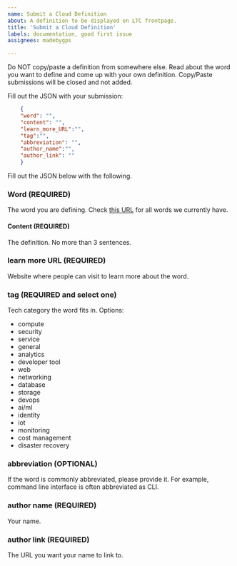 ```yaml
---
name: Submit a Cloud Definition
about: A definition to be displayed on LTC frontpage.
title: 'Submit a Cloud Definition'
labels: documentation, good first issue
assignees: madebygps

---
```


Do NOT copy/paste a definition from somewhere else. Read about the word you want to define and come up with your own definition. Copy/Paste submissions will be closed and not added.

Fill out the JSON with your submission:

```json
    {
    "word": "",
    "content": "",
    "learn_more_URL":"",
    "tag":"",
    "abbreviation": "",
    "author_name":"",
    "author_link": ""
    }
```
Fill out the JSON below with the following.

### Word (REQUIRED)

The word you are defining. Check [this URL](https://definethecloud.guide) for all words we currently have.

#### Content (REQUIRED)

The definition. No more than 3 sentences.

### learn more URL (REQUIRED)

Website where people can visit to learn more about the word.

### tag (REQUIRED and select one)

Tech category the word fits in. Options:

- compute
- security
- service
- general
- analytics
- developer tool
- web
- networking
- database
- storage
- devops
- ai/ml
- identity
- iot
- monitoring
- cost management
- disaster recovery

### abbreviation (OPTIONAL)

If the word is commonly abbreviated, please provide it. For example, command line interface is often abbreviated as CLI.

### author name (REQUIRED)

Your name.

### author link (REQUIRED)

The URL you want your name to link to.
